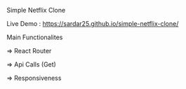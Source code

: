  Simple Netflix Clone

 Live Demo : https://sardar25.github.io/simple-netflix-clone/

 Main Functionalites 

  => React Router

  => Api Calls (Get)

  => Responsiveness
